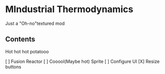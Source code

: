 # MIndustrial Thermodynamics
Just a "Oh-no"textured mod

## Contents
Hot hot hot potatooo

[ ] Fusion Reactor
    [ ] Cooool(Maybe hot) Sprite
    [ ] Configure UI
        [X] Resize buttons
